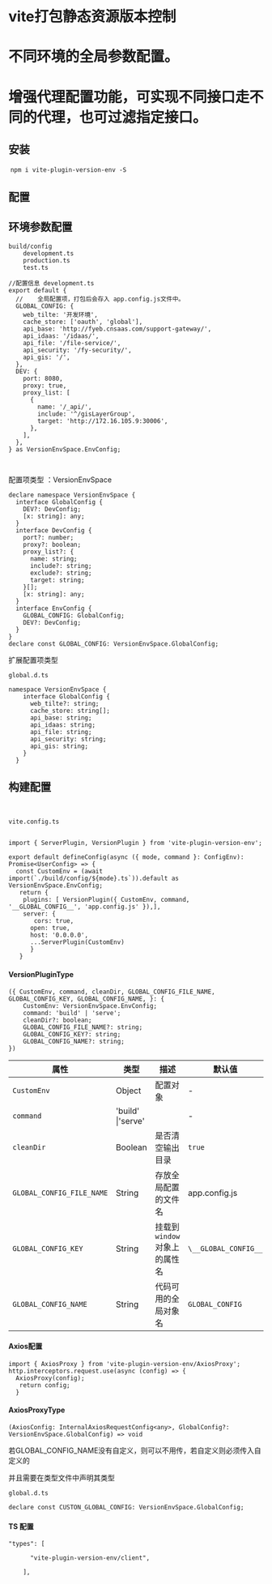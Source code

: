 # vite打包静态资源版本控制
# 不同环境的全局参数配置。
# 增强代理配置功能，可实现不同接口走不同的代理，也可过滤指定接口。





## 安装

​	`npm i vite-plugin-version-env -S`

## 配置

##  环境参数配置

```
build/config
	development.ts
	production.ts
	test.ts
	
//配置信息 development.ts
export default {
  //    全局配置项，打包后会存入 app.config.js文件中。
  GLOBAL_CONFIG: {
    web_tilte: '开发环境',
    cache_store: ['oauth', 'global'],
    api_base: 'http://fyeb.cnsaas.com/support-gateway/',
    api_idaas: '/idaas/',
    api_file: '/file-service/',
    api_security: '/fy-security/',
    api_gis: '/',
  },
  DEV: {
    port: 8080,
    proxy: true,
    proxy_list: [
      {
        name: '/_api/',
        include: '^/gisLayerGroup',
        target: 'http://172.16.105.9:30006',
      },
    ],
  },
} as VersionEnvSpace.EnvConfig;



```

配置项类型 ：VersionEnvSpace

```
declare namespace VersionEnvSpace {
  interface GlobalConfig {
    DEV?: DevConfig;
    [x: string]: any;
  }
  interface DevConfig {
    port?: number;
    proxy?: boolean;
    proxy_list?: {
      name: string;
      include?: string;
      exclude?: string;
      target: string;
    }[];
    [x: string]: any;
  }
  interface EnvConfig {
    GLOBAL_CONFIG: GlobalConfig;
    DEV?: DevConfig;
  }
}
declare const GLOBAL_CONFIG: VersionEnvSpace.GlobalConfig;

```

扩展配置项类型

```
global.d.ts

namespace VersionEnvSpace {
    interface GlobalConfig {
      web_tilte?: string;
      cache_store: string[];
      api_base: string;
      api_idaas: string;
      api_file: string;
      api_security: string;
      api_gis: string;
    }
  }
```



## 构建配置

​	

```
vite.config.ts


import { ServerPlugin, VersionPlugin } from 'vite-plugin-version-env';

export default defineConfig(async ({ mode, command }: ConfigEnv): Promise<UserConfig> => {
  const CustomEnv = (await import(`./build/config/${mode}.ts`)).default as VersionEnvSpace.EnvConfig;
   return {
    plugins: [ VersionPlugin({ CustomEnv, command, '__GLOBAL_CONFIG__', 'app.config.js' }),],
    server: {  
       cors: true,
      open: true,
      host: '0.0.0.0',
      ...ServerPlugin(CustomEnv)
      }
   }
```

#### VersionPluginType

```
({ CustomEnv, command, cleanDir, GLOBAL_CONFIG_FILE_NAME, GLOBAL_CONFIG_KEY, GLOBAL_CONFIG_NAME, }: {
    CustomEnv: VersionEnvSpace.EnvConfig;
    command: 'build' | 'serve';
    cleanDir?: boolean;
    GLOBAL_CONFIG_FILE_NAME?: string;
    GLOBAL_CONFIG_KEY?: string;
    GLOBAL_CONFIG_NAME?: string;
}) 
```
| 属性                        | 类型      | 描述                           | 默认值           |
|---------------------------|---------|-------------------------------|-----------------|
| `CustomEnv`               | Object  | 配置对象                       | -               |
| `command`                 | 'build' \|'serve' |                    | -               |
| `cleanDir`                | Boolean | 是否清空输出目录               | `true`     |
| `GLOBAL_CONFIG_FILE_NAME` | String  | 存放全局配置的文件名           | app.config.js |
| `GLOBAL_CONFIG_KEY`       | String  | 挂载到 `window` 对象上的属性名 | `\__GLOBAL_CONFIG__` |
| `GLOBAL_CONFIG_NAME`      | String  | 代码可用的全局对象名           | `GLOBAL_CONFIG` |

#### Axios配置

```
import { AxiosProxy } from 'vite-plugin-version-env/AxiosProxy';
http.interceptors.request.use(async (config) => {
  AxiosProxy(config);
   return config;
  }
```

#### AxiosProxyType

```
(AxiosConfig: InternalAxiosRequestConfig<any>, GlobalConfig?: VersionEnvSpace.GlobalConfig) => void
```

若GLOBAL_CONFIG_NAME没有自定义，则可以不用传，若自定义则必须传入自定义的

并且需要在类型文件中声明其类型

```
global.d.ts

declare const CUSTON_GLOBAL_CONFIG: VersionEnvSpace.GlobalConfig;
```



#### TS 配置

```
"types": [ 

​      "vite-plugin-version-env/client", 

​    ],
```

